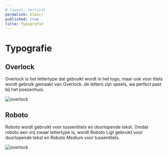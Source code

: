 ```yaml
---
# layout: vertical
permalink: kleur/
published: true
title: Typografie
---
```


<h1>Typografie</h1>

<h2> Overlock</h2>
<p> Overlock is het lettertype dat gebruikt wordt in het logo, maar ook voor titels wordt gebruik gemaakt van Overlock. de letters zijn speels, wa perfect past bij het poezenhuis.</p>
<img src="../images/fonts/overlock.png" alt="overlock">
<h2> Roboto</h2>
<p> Roboto wordt gebruikt voor tussentitels en doorlopende tekst. Omdat roboto een vrij zwaar lettertype is, wordt Roboto Ligt gebruikt voor doorlopende tekst en Roboto Medium voor tussentitels.</p>
<img src="../images/fonts/roboto.png" alt="overlock">